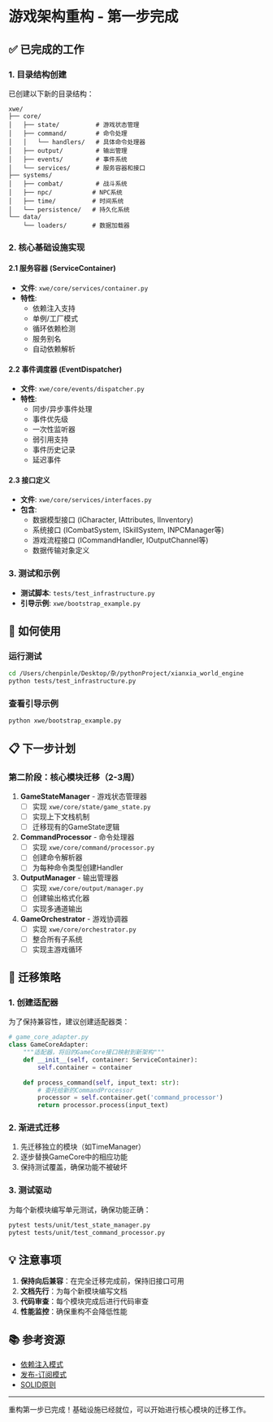 # 游戏架构重构 - 第一步完成

## ✅ 已完成的工作

### 1. 目录结构创建
已创建以下新的目录结构：
```
xwe/
├── core/
│   ├── state/          # 游戏状态管理
│   ├── command/        # 命令处理
│   │   └── handlers/   # 具体命令处理器
│   ├── output/         # 输出管理
│   ├── events/         # 事件系统
│   └── services/       # 服务容器和接口
├── systems/
│   ├── combat/         # 战斗系统
│   ├── npc/           # NPC系统
│   ├── time/          # 时间系统
│   └── persistence/   # 持久化系统
└── data/
    └── loaders/       # 数据加载器
```

### 2. 核心基础设施实现

#### 2.1 服务容器 (ServiceContainer)
- **文件**: `xwe/core/services/container.py`
- **特性**:
  - 依赖注入支持
  - 单例/工厂模式
  - 循环依赖检测
  - 服务别名
  - 自动依赖解析

#### 2.2 事件调度器 (EventDispatcher)
- **文件**: `xwe/core/events/dispatcher.py`
- **特性**:
  - 同步/异步事件处理
  - 事件优先级
  - 一次性监听器
  - 弱引用支持
  - 事件历史记录
  - 延迟事件

#### 2.3 接口定义
- **文件**: `xwe/core/services/interfaces.py`
- **包含**:
  - 数据模型接口 (ICharacter, IAttributes, IInventory)
  - 系统接口 (ICombatSystem, ISkillSystem, INPCManager等)
  - 游戏流程接口 (ICommandHandler, IOutputChannel等)
  - 数据传输对象定义

### 3. 测试和示例
- **测试脚本**: `tests/test_infrastructure.py`
- **引导示例**: `xwe/bootstrap_example.py`

## 🚀 如何使用

### 运行测试
```bash
cd /Users/chenpinle/Desktop/杂/pythonProject/xianxia_world_engine
python tests/test_infrastructure.py
```

### 查看引导示例
```bash
python xwe/bootstrap_example.py
```

## 📋 下一步计划

### 第二阶段：核心模块迁移（2-3周）

1. **GameStateManager** - 游戏状态管理器
   - [ ] 实现 `xwe/core/state/game_state.py`
   - [ ] 实现上下文栈机制
   - [ ] 迁移现有的GameState逻辑

2. **CommandProcessor** - 命令处理器
   - [ ] 实现 `xwe/core/command/processor.py`
   - [ ] 创建命令解析器
   - [ ] 为每种命令类型创建Handler

3. **OutputManager** - 输出管理器
   - [ ] 实现 `xwe/core/output/manager.py`
   - [ ] 创建输出格式化器
   - [ ] 实现多通道输出

4. **GameOrchestrator** - 游戏协调器
   - [ ] 实现 `xwe/core/orchestrator.py`
   - [ ] 整合所有子系统
   - [ ] 实现主游戏循环

## 🔧 迁移策略

### 1. 创建适配器
为了保持兼容性，建议创建适配器类：

```python
# game_core_adapter.py
class GameCoreAdapter:
    """适配器，将旧的GameCore接口映射到新架构"""
    def __init__(self, container: ServiceContainer):
        self.container = container
        
    def process_command(self, input_text: str):
        # 委托给新的CommandProcessor
        processor = self.container.get('command_processor')
        return processor.process(input_text)
```

### 2. 渐进式迁移
1. 先迁移独立的模块（如TimeManager）
2. 逐步替换GameCore中的相应功能
3. 保持测试覆盖，确保功能不被破坏

### 3. 测试驱动
为每个新模块编写单元测试，确保功能正确：
```bash
pytest tests/unit/test_state_manager.py
pytest tests/unit/test_command_processor.py
```

## 💡 注意事项

1. **保持向后兼容**：在完全迁移完成前，保持旧接口可用
2. **文档先行**：为每个新模块编写文档
3. **代码审查**：每个模块完成后进行代码审查
4. **性能监控**：确保重构不会降低性能

## 📚 参考资源

- [依赖注入模式](https://en.wikipedia.org/wiki/Dependency_injection)
- [发布-订阅模式](https://en.wikipedia.org/wiki/Publish%E2%80%93subscribe_pattern)
- [SOLID原则](https://en.wikipedia.org/wiki/SOLID)

---

重构第一步已完成！基础设施已经就位，可以开始进行核心模块的迁移工作。
